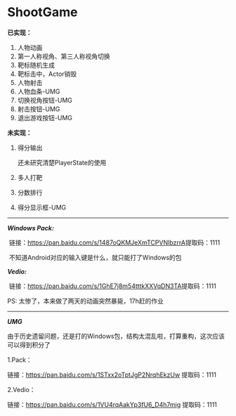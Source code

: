 # ShootGame

**已实现：**

1. 人物动画
2. 第一人称视角、第三人称视角切换
3. 靶标随机生成
4. 靶标击中，Actor销毁
5. 人物射击
6. 人物血条-UMG
7. 切换视角按钮-UMG
8. 射击按钮-UMG
9. 退出游戏按钮-UMG

**未实现：**

1. 得分输出

   还未研究清楚PlayerState的使用

2. 多人打靶

3. 分数排行

4. 得分显示框-UMG

------

***Windows Pack:***

​	链接：https://pan.baidu.com/s/1487oQKMJeXmTCPVNIbzrrA 
​	提取码：1111 

​	不知道Android对应的输入键是什么，就只能打了Windows的包

***Vedio:***

​	链接：https://pan.baidu.com/s/1GhE7j8m54tttkXXVqDN3TA 
​	提取码：1111 

PS: 太惨了，本来做了两天的动画突然暴毙，17h赶的作业

------

***UMG***

由于历史遗留问题，还是打的Windows包，结构太混乱啦，打算重构，这次应该可以得到积分了

1.Pack：

链接：https://pan.baidu.com/s/1STxx2oTptJgP2NrqhEkzUw 
提取码：1111 

2.Vedio：

链接：https://pan.baidu.com/s/1VU4rqAakYp3fU6_D4h7mig 
提取码：1111 